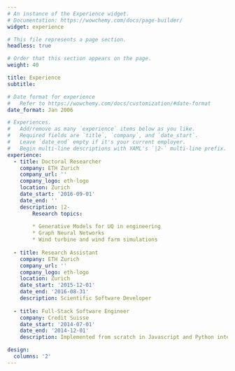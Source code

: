 ```yaml
---
# An instance of the Experience widget.
# Documentation: https://wowchemy.com/docs/page-builder/
widget: experience

# This file represents a page section.
headless: true

# Order that this section appears on the page.
weight: 40

title: Experience
subtitle:

# Date format for experience
#   Refer to https://wowchemy.com/docs/customization/#date-format
date_format: Jan 2006

# Experiences.
#   Add/remove as many `experience` items below as you like.
#   Required fields are `title`, `company`, and `date_start`.
#   Leave `date_end` empty if it's your current employer.
#   Begin multi-line descriptions with YAML's `|2-` multi-line prefix.
experience:
  - title: Doctoral Researcher
    company: ETH Zurich
    company_url: ''
    company_logo: eth-logo
    location: Zurich
    date_start: '2016-09-01'
    date_end: ''
    description: |2-
        Research topics:
        
        * Generative Models for UQ in engineering 
        * Graph Neural Networks
        * Wind turbine and wind farm simulations 
        
  - title: Research Assistant
    company: ETH Zurich
    company_url: ''
    company_logo: eth-logo
    location: Zurich
    date_start: '2015-12-01'
    date_end: '2016-08-31'
    description: Scientific Software Developer
  
  - title: Full-Stack Software Engineer
    company: Credit Suisse
    date_start: '2014-07-01'
    date_end: '2014-12-01'
    description: Implemented from scratch in Javascript and Python internal web-based tools for time series inspection, implemented a R-to-C++ interface for an option pricer.

design:
  columns: '2'
---
```

